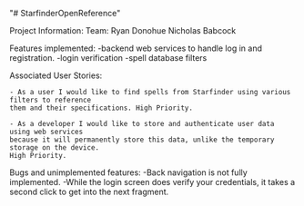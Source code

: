 "# StarfinderOpenReference" 

Project Information:
  Team:
    Ryan Donohue
    Nicholas Babcock
    
    
Features implemented:
  -backend web services to handle log in and registration.
  -login verification 
  -spell database filters 
  
  Associated User Stories:
    
    - As a user I would like to find spells from Starfinder using various filters to reference
    them and their specifications. High Priority.
    
    - As a developer I would like to store and authenticate user data using web services
    because it will permanently store this data, unlike the temporary storage on the device.
    High Priority.
    
  Bugs and unimplemented features:
    -Back navigation is not fully implemented.
    -While the login screen does verify your credentials, it takes a second click to get into the next fragment.
    
